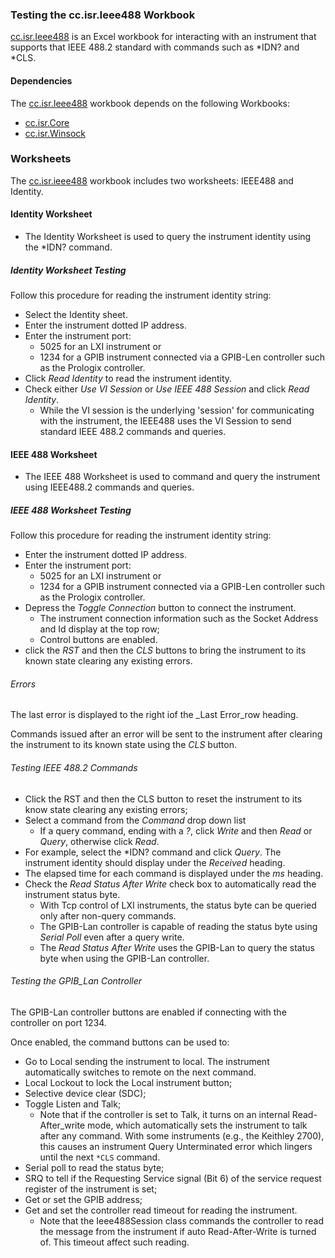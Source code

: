 ### Testing the cc.isr.Ieee488 Workbook

[cc.isr.Ieee488] is an Excel workbook for interacting with an instrument that supports that IEEE 488.2 standard with commands such as *IDN? and *CLS.

#### Dependencies

The [cc.isr.Ieee488] workbook depends on the following Workbooks:

* [cc.isr.Core]
* [cc.isr.Winsock]

### Worksheets

The [cc.isr.ieee488] workbook includes two worksheets: IEEE488 and Identity.

#### Identity Worksheet

* The Identity Worksheet is used to query the instrument identity using the *IDN? command.

##### Identity Worksheet Testing

Follow this procedure for reading the instrument identity string:

* Select the Identity sheet.
* Enter the instrument dotted IP address.
* Enter the instrument port:
  * 5025 for an LXI instrument or
  * 1234 for a GPIB instrument connected via a GPIB-Len controller such as the Prologix controller.
* Click _Read Identity_ to read the instrument identity.
* Check either _Use VI Session_ or _Use IEEE 488 Session_ and click _Read Identity_.
	* While the VI session is the underlying 'session' for communicating with the instrument, the IEEE488 uses the VI Session to send standard IEEE 488.2 commands and queries.

#### IEEE 488 Worksheet

* The IEEE 488 Worksheet is used to command and query the instrument using IEEE488.2 commands and queries.

##### IEEE 488 Worksheet Testing 

Follow this procedure for reading the instrument identity string:

* Enter the instrument dotted IP address.
* Enter the instrument port:
  * 5025 for an LXI instrument or
  * 1234 for a GPIB instrument connected via a GPIB-Len controller such as the Prologix controller.
* Depress the _Toggle Connection_ button to connect the instrument.
	* The instrument connection information such as the Socket Address and Id display at the top row;
	* Control buttons are enabled.
* click the _RST_ and then the _CLS_ buttons to bring the instrument to its known state clearing any existing errors.
	
###### Errors

The last error is displayed to the right iof the _Last Error_row heading.  

Commands issued after an error will be sent to the instrument after clearing the instrument to its known state using the _CLS_ button.

###### Testing IEEE 488.2 Commands

* Click the RST and then the CLS button to reset the instrument to its know state clearing any existing errors;
* Select a command from the _Command_ drop down list
	* If a query command, ending with a _?_, click _Write_ and then _Read_ or _Query_, otherwise click _Read_.
* For example, select the *IDN? command and click _Query_. The instrument identity should display under the _Received_ heading. 
* The elapsed time for each command is displayed under the _ms_ heading.
* Check the _Read Status After Write_ check box to automatically read the instrument status byte. 
	* With Tcp control of LXI instruments, the status byte can be queried only after non-query commands. 
	* The GPIB-Lan controller is capable of reading the status byte using _Serial Poll_ even after a query write.
	* The _Read Status After Write_ uses the GPIB-Lan to query the status byte when using the GPIB-Lan controller. 
	
###### Testing the GPIB_Lan Controller

The GPIB-Lan controller buttons are enabled if connecting with the controller on port 1234.

Once enabled, the command buttons can be used to:

* Go to Local sending the instrument to local. The instrument automatically switches to remote on the next command.
* Local Lockout to lock the Local instrument button;
* Selective device clear (SDC);
* Toggle Listen and Talk;
	* Note that if the controller is set to Talk, it turns on an internal Read-After_write mode, which automatically sets the instrument to talk after any command. With some instruments (e.g., the Keithley 2700), this causes an instrument Query Unterminated error which lingers until the next `*CLS` command.
* Serial poll to read the status byte;
* SRQ to tell if the Requesting Service signal (Bit 6) of the service request register of the instrument is set;
* Get or set the GPIB address;
* Get and set the controller read timeout for reading the instrument.
	* Note that the Ieee488Session class commands the controller to read the message from the instrument if auto Read-After-Write is turned of. This timeout affect such reading.

[cc.isr.Ieee488]: ./cc.isr.Ieee488.xlsm
[cc.isr.Core]: ./cc.isr.Core.xlsm
[cc.isr.Winsock]: ./cc.isr.Winsock.xlsm
